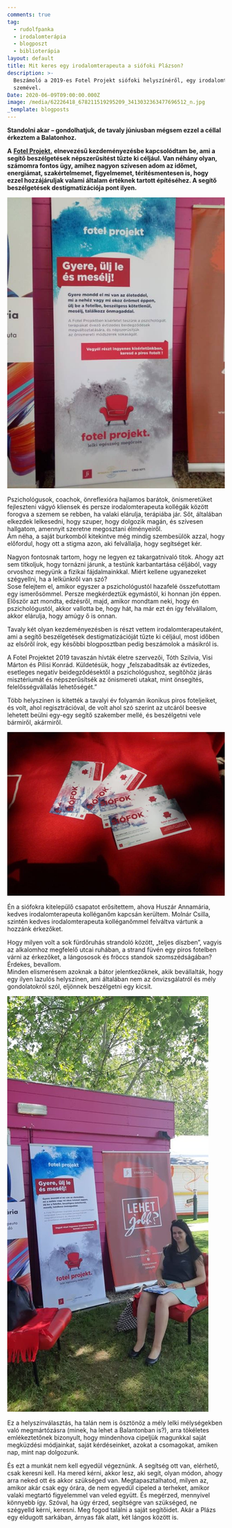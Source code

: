 ```yaml
---
comments: true
tag:
  - rudolfpanka
  - irodalomterápia
  - blogposzt
  - biblioterápia
layout: default
title: Mit keres egy irodalomterapeuta a siófoki Plázson?
description: >-
  Beszámoló a 2019-es Fotel Projekt siófoki helyszínéről, egy irodalomterapeuta
  szemével.
Date: 2020-06-09T09:00:00.000Z
image: /media/62226418_678211519295209_3413032363477696512_n.jpg
_template: blogposts
---
```





**Standolni akar – gondolhatjuk, de tavaly júniusban mégsem ezzel a céllal érkeztem a Balatonhoz.**

**A** [**Fotel Projekt.**](https://www.facebook.com/fotelproject1/) **elnevezésű kezdeményezésbe kapcsolódtam be, ami a segítő beszélgetések népszerűsítést tűzte ki céljául. Van néhány olyan, számomra fontos ügy, amihez nagyon szívesen adom az időmet, energiámat, szakértelmemet, figyelmemet, térítésmentesen is, hogy ezzel hozzájáruljak valami általam értéknek tartott építéséhez. A segítő beszélgetések destigmatizációja pont ilyen.**

![](/media/62264692_678211455961882_2692728363247730688_n.jpg)

Pszichológusok, coachok, önreflexióra hajlamos barátok, önismeretüket fejleszteni vágyó kliensek és persze irodalomterapeuta kollégák között forogva a szemem se rebben, ha valaki elárulja, terápiába jár. Sőt, általában elkezdek lelkesedni, hogy szuper, hogy dolgozik magán, és szívesen hallgatom, amennyit szeretne megosztani élményeiről.  
Ám néha, a saját burkomból kitekintve még mindig szembesülök azzal, hogy előfordul, hogy ott a stigma azon, aki felvállalja, hogy segítséget kér.

Nagyon fontosnak tartom, hogy ne legyen ez takargatnivaló titok. Ahogy azt sem titkoljuk, hogy tornázni járunk, a testünk karbantartása céljából, vagy orvoshoz megyünk a fizikai fájdalmainkkal. Miért kellene ugyanezeket szégyellni, ha a lelkünkről van szó?  
Sose felejtem el, amikor egyszer a pszichológustól hazafelé összefutottam egy ismerősömmel. Persze megkérdeztük egymástól, ki honnan jön éppen. Először azt mondta, edzésről, majd, amikor mondtam neki, hogy én pszichológustól, akkor vallotta be, hogy hát, ha már ezt én így felvállalom, akkor elárulja, hogy amúgy ő is onnan.

Tavaly két olyan kezdeményezésben is részt vettem irodalomterapeutaként, ami a segítő beszélgetések destigmatizációját tűzte ki céljául, most időben az elsőről írok, egy későbbi blogposztban pedig beszámolok a másikról is.

A Fotel Projektet 2019 tavaszán hívták életre szervezői, Tóth Szilvia, Visi Márton és Pilisi Konrád. Küldetésük, hogy „felszabadítsák az évtizedes, esetleges negatív beidegződésektől a pszichológushoz, segítőhöz járás misztériumát és népszerűsítsék az önismereti utakat, mint önsegítés, felelősségvállalás lehetőségét.”

Több helyszínen is kitették a tavalyi év folyamán ikonikus piros foteljeiket, és volt, ahol regisztrációval, de volt ahol szó szerint az utcáról beesve lehetett beülni egy-egy segítő szakember mellé, és beszélgetni vele bármiről, akármiről.

![](/media/62226418_678211519295209_3413032363477696512_n.jpg)

Én a siófokra kitelepülő csapatot erősítettem, ahova Huszár Annamária, kedves irodalomterapeuta kolléganőm kapcsán kerültem. Molnár Csilla, szintén kedves irodalomterapeuta kolléganőmmel felváltva vártunk a hozzánk érkezőket.

Hogy milyen volt a sok fürdőruhás strandoló között, „teljes díszben”, vagyis az alkalomhoz megfelelő utcai ruhában, a strand füvén egy piros fotelben várni az érkezőket, a lángososok és fröccs standok szomszédságában? Érdekes, bevallom.  
Minden elismerésem azoknak a bátor jelentkezőknek, akik bevállalták, hogy egy ilyen lazulós helyszínen, ami általában nem az önvizsgálatról és mély gondolatokról szól, eljönnek beszélgetni egy kicsit.

![](/media/62631875_678211549295206_5931775905121697792_o.jpg)

Ez a helyszínválasztás, ha talán nem is ösztönöz a mély lelki mélységekben való megmártózásra (minek, ha lehet a Balantonban is?), arra tökéletes emlékeztetőnek bizonyult, hogy mindenhova cipeljük magunkkal saját megküzdési módjainkat, saját kérdéseinket, azokat a csomagokat, amiken nap, mint nap dolgozunk.

És ezt a munkát nem kell egyedül végeznünk. A segítség ott van, elérhető, csak keresni kell. Ha mered kérni, akkor lesz, aki segít, olyan módon, ahogy arra neked ott és akkor szükséged van. Megtapasztalhatod, milyen az, amikor akár csak egy órára, de nem egyedül cipeled a terheket, amikor valaki megtartó figyelemmel van veled együtt. És megérzed, mennyivel könnyebb így. Szóval, ha úgy érzed, segítségre van szükséged, ne szégyelld kérni, keresni. Meg fogod találni a saját segítőidet. Akár a Plázs egy eldugott sarkában, árnyas fák alatt, két lángos között is.
